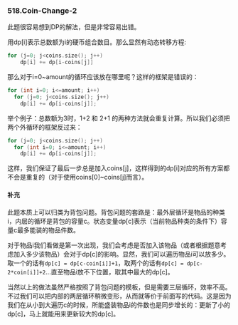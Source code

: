 ### 518.Coin-Change-2

此题很容易想到DP的解法，但是非常容易出错。

用dp[i]表示总数额为i的硬币组合数目。那么显然有动态转移方程:
```cpp
for (j=0; j<coins.size(); j++) 
    dp[i] += dp[i-coins[j]]
```
那么对于i=0~amount的循环应该放在哪里呢？这样的框架是错误的：
```cpp
for (int i=0; i<=amount; i++)
  for (j=0; j<coins.size(); j++) 
    dp[i] += dp[i-coins[j]];
```
举个例子：总数额为3时，1+2 和 2+1 的两种方法就会重复计算。所以我们必须把两个外循环的框架反过来：
```cpp
for (j=0; j<coins.size(); j++) 
  for (int i=0; i<=amount; i++)
    dp[i] += dp[i-coins[j]];
```
这样，我们保证了最后一步总是加入coins[j]，这样得到的dp[i]对应的所有方案都不会是重复的（对于使用coins[0]~coins[j]而言）。

#### 补充
此题本质上可以归类为背包问题。背包问题的套路是：最外层循环是物品的种类i，内层的循环是背包的容量c。状态变量dp[c]表示（当前物品种类的条件下）容量c最多能装的物品件数。

对于物品i我们看做是第一次出现，我们会考虑是否加入该物品（或者根据题意考虑加入多少该物品）会对于dp[c]的影响。显然，我们可以遍历物品i可以放多少。取一个的话有```dp[c] = dp[c-coin[i]]+1```，取两个的话有```dp[c] = dp[c-2*coin[i]]+2```...直至物品i放不下位置，取其中最大的dp[c]。

当然以上的做法虽然严格按照了背包问题的模板，但是需要三层循环，效率不高。不过我们可以把内部的两层循环稍微变形，从而就等价于前面写的代码。这是因为我们在从小到大遍历c的时候，所能盛装物品i的件数也是同步增长的：更新了小的dp[c]，马上就能用来更新较大的dp[c]。
